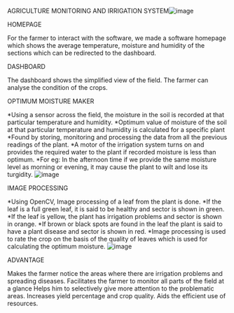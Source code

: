 AGRICULTURE MONITORING AND IRRIGATION SYSTEM![image](https://user-images.githubusercontent.com/94218410/148664828-28fe0ec4-23a4-4377-b161-774473efb467.png)



HOMEPAGE

For the farmer to interact with the software, we made a software homepage which shows the average temperature, moisture and humidity of the sections which can be redirected to the dashboard.

DASHBOARD

The dashboard shows the simplified view of the field. The farmer can analyse the condition of the crops.



OPTIMUM MOISTURE MAKER

*Using a sensor across the field, the moisture in the soil is recorded at that particular temperature and humidity.
*Optimum value of moisture of the soil at that particular temperature and humidity is calculated for a specific plant 
*Found by storing, monitoring and processing the data from all the previous readings of the plant.
*A motor of the irrigation system turns on and provides the required water to the plant if recorded moisture is less than optimum.
*For eg: In the afternoon time if we provide the same moisture level as morning or evening, it may cause the plant to wilt and lose its turgidity.
![image](https://user-images.githubusercontent.com/94218410/148655681-fa14b118-b642-45c8-8088-07cfd8d6e053.png)




IMAGE PROCESSING

*Using OpenCV, Image processing of a leaf from the plant is done.
*If the leaf is a full green leaf, it is said to be healthy and sector is shown in green.
*If the leaf is yellow, the plant has irrigation problems and sector is shown in orange.
*If brown or black spots are found in the leaf the plant is said to have a plant disease and sector is shown in red.
*Image processing is used to rate the crop on the basis of the quality of leaves which is used for calculating the optimum moisture.
![image](https://user-images.githubusercontent.com/94218410/148655631-4c970d9a-7460-402a-bd48-428d225ca286.png)







ADVANTAGE

Makes the farmer notice the areas where there are irrigation problems and spreading diseases.
Facilitates the farmer to monitor all parts of the field at a glance
Helps him to selectively give more attention to the problematic areas.
Increases yield percentage and crop quality.
Aids the efficient use of resources.



